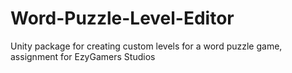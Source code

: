 # Word-Puzzle-Level-Editor
Unity package for creating custom levels for a word puzzle game, assignment for EzyGamers Studios
